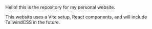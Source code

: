 Hello! this is the repository for my personal website.

This website uses a Vite setup, React components, and will include TailwindCSS in the future.
